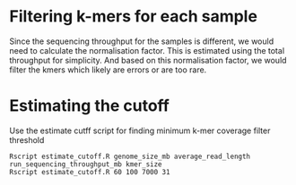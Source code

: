 
# Filtering k-mers for each sample
Since the sequencing throughput for the samples is different, we would need to calculate the normalisation factor. This is estimated using the total throughput for simplicity. And based on this normalisation factor, we would filter the kmers which likely are errors or are too rare.

# Estimating the cutoff
Use the estimate cutff script for finding minimum k-mer coverage filter threshold
```
Rscript estimate_cutoff.R genome_size_mb average_read_length run_sequencing_throughput_mb kmer_size
Rscript estimate_cutoff.R 60 100 7000 31
```

